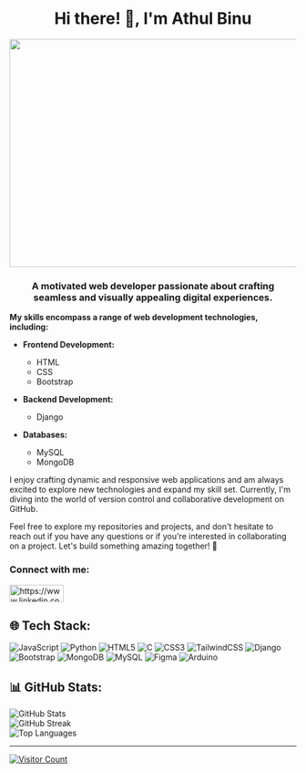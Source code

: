 <h1 align="center">Hi there! 👋, I'm Athul Binu</h1>
<p align="center">
 <img width="800" height="400"src="https://user-images.githubusercontent.com/74038190/212749447-bfb7e725-6987-49d9-ae85-2015e3e7cc41.gif">
</p>

<h3 align="center">A motivated web developer passionate about crafting seamless and visually appealing digital experiences.</h3>

**My skills encompass a range of web development technologies, including:**

- **Frontend Development:**
  - HTML
  - CSS
  - Bootstrap

- **Backend Development:**
  - Django

- **Databases:**
  - MySQL
  - MongoDB

I enjoy crafting dynamic and responsive web applications and am always excited to explore new technologies and expand my skill set. Currently, I'm diving into the world of version control and collaborative development on GitHub.

Feel free to explore my repositories and projects, and don't hesitate to reach out if you have any questions or if you're interested in collaborating on a project. Let's build something amazing together! 🚀

<h3 align="left">Connect with me:</h3>
<p align="left">
<a href="https://www.linkedin.com/in/athul-binu/" target="blank"><img align="center" src="https://img.shields.io/badge/LinkedIn-0077B5?style=for-the-badge&logo=linkedin&logoColor=white" alt="https://www.linkedin.com/in/athul-binu/" height="30" width="95" /></a>
  
</p>

## 🌐 Tech Stack:
![JavaScript](https://img.shields.io/badge/javascript-%23323330.svg?style=for-the-badge&logo=javascript&logoColor=%23F7DF1E) ![Python](https://img.shields.io/badge/python-3670A0?style=for-the-badge&logo=python&logoColor=ffdd54) ![HTML5](https://img.shields.io/badge/html5-%23E34F26.svg?style=for-the-badge&logo=html5&logoColor=white) ![C](https://img.shields.io/badge/c-%2300599C.svg?style=for-the-badge&logo=c&logoColor=white) ![CSS3](https://img.shields.io/badge/css3-%231572B6.svg?style=for-the-badge&logo=css3&logoColor=white) ![TailwindCSS](https://img.shields.io/badge/tailwindcss-%2338B2AC.svg?style=for-the-badge&logo=tailwind-css&logoColor=white) ![Django](https://img.shields.io/badge/django-%23092E20.svg?style=for-the-badge&logo=django&logoColor=white) ![Bootstrap](https://img.shields.io/badge/bootstrap-%238511FA.svg?style=for-the-badge&logo=bootstrap&logoColor=white) ![MongoDB](https://img.shields.io/badge/MongoDB-%234ea94b.svg?style=for-the-badge&logo=mongodb&logoColor=white) ![MySQL](https://img.shields.io/badge/mysql-%2300000f.svg?style=for-the-badge&logo=mysql&logoColor=white) ![Figma](https://img.shields.io/badge/figma-%23F24E1E.svg?style=for-the-badge&logo=figma&logoColor=white) ![Arduino](https://img.shields.io/badge/-Arduino-00979D?style=for-the-badge&logo=Arduino&logoColor=white)

## 📊 GitHub Stats:
![GitHub Stats](https://github-readme-stats.vercel.app/api?username=Athul-Binu&theme=midnight-purple&hide_border=true&include_all_commits=false&count_private=false)<br/>
![GitHub Streak](https://github-readme-streak-stats.herokuapp.com/?user=Athul-Binu&theme=midnight-purple&hide_border=true)<br/>
![Top Languages](https://github-readme-stats.vercel.app/api/top-langs/?username=Athul-Binu&theme=midnight-purple&hide_border=true&include_all_commits=false&count_private=false&layout=compact)

---

[![Visitor Count](https://visitcount.itsvg.in/api?id=Athul-Binu&icon=2&color=1)](https://visitcount.itsvg.in)

<!-- Proudly created with GPRM ( https://gprm.itsvg.in ) -->
